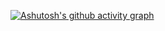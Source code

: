 [![Ashutosh's github activity graph](https://activity-graph.herokuapp.com/graph?username=fabienlariviere&theme=xcode&custom_title=My%20activity)](https://github.com/FabienLariviere)
